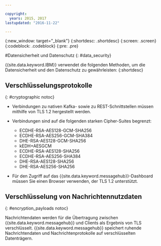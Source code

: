 ```yaml
---

copyright:
  years: 2015, 2017
lastupdated: "2016-11-22"

---
```


{:new_window: target="_blank"}
{:shortdesc: .shortdesc}
{:screen: .screen}
{:codeblock: .codeblock}
{:pre: .pre}


#Datensicherheit und Datenschutz
{: #data_security}


{{site.data.keyword.IBM}} verwendet die folgenden Methoden, um die Datensicherheit und den
Datenschutz zu gewährleisten:
{:shortdesc}

## Verschlüsselungsprotokolle
{: #cryptographic notoc}


*  Verbindungen zu nativen Kafka- sowie zu REST-Schnittstellen müssen mithilfe von TLS 1.2 hergestellt werden.
*  Verbindungen sind auf die folgenden starken Cipher-Suites begrenzt:

      * ECDHE-RSA-AES128-GCM-SHA256
      * ECDHE-RSA-AES256-GCM-SHA384
      * DHE-RSA-AES128-GCM-SHA256
      * kEDH+AESGCM
      * ECDHE-RSA-AES128-SHA256
      * ECDHE-RSA-AES256-SHA384
      * DHE-RSA-AES128-SHA256
      * DHE-RSA-AES256-SHA256



*  Für den Zugriff auf das
{{site.data.keyword.messagehub}}-Dashboard
müssen Sie einen Browser verwenden, der TLS 1.2 unterstützt.
   
## Verschlüsselung von Nachrichtennutzdaten
{: #encryption_payloads notoc}

Nachrichtendaten werden für die Übertragung zwischen {{site.data.keyword.messagehub}} und Clients als Ergebnis von TLS verschlüsselt. {{site.data.keyword.messagehub}} speichert ruhende Nachrichtendaten
und Nachrichtenprotokolle auf verschlüsselten Datenträgern.



